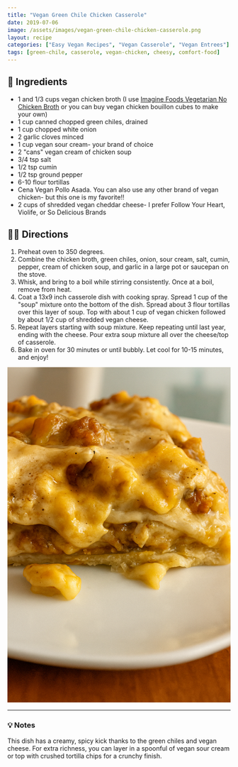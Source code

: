 ```yaml
---
title: "Vegan Green Chile Chicken Casserole"
date: 2019-07-06
image: /assets/images/vegan-green-chile-chicken-casserole.png
layout: recipe
categories: ["Easy Vegan Recipes", "Vegan Casserole", "Vegan Entrees"]
tags: [green-chile, casserole, vegan-chicken, cheesy, comfort-food]
---
```


## 🧾 Ingredients

- 1 and 1/3 cups vegan chicken broth (I use [Imagine Foods Vegetarian No Chicken Broth](https://www.imaginefoods.com/product/vegetarian-no-chicken-broth) or you can buy vegan chicken bouillon cubes to make your own)
- 1 cup canned chopped green chiles, drained
- 1 cup chopped white onion
- 2 garlic cloves minced
- 1 cup vegan sour cream- your brand of choice
- 2 "cans" vegan cream of chicken soup
- 3/4 tsp salt
- 1/2 tsp cumin
- 1/2 tsp ground pepper
- 6-10 flour tortillas
- Cena Vegan Pollo Asada. You can also use any other brand of vegan chicken- but this one is my favorite!!
- 2 cups of shredded vegan cheddar cheese- I prefer Follow Your Heart, Violife, or So Delicious Brands


## 👩‍🍳 Directions

1. Preheat oven to 350 degrees.
2. Combine the chicken broth, green chiles, onion, sour cream, salt, cumin, pepper, cream of chicken soup, and garlic in a large pot or saucepan on the stove. 
3. Whisk, and bring to a boil while stirring consistently. Once at a boil, remove from heat.
4. Coat a 13x9 inch casserole dish with cooking spray. Spread 1 cup of the "soup" mixture onto the bottom of the dish. Spread about 3 flour tortillas over this layer of soup. Top with about 1 cup of vegan chicken followed by about 1/2 cup of shredded vegan cheese.
5. Repeat layers starting with soup mixture. Keep repeating until last year, ending with the cheese. Pour extra soup mixture all over the cheese/top of casserole.
6. Bake in oven for 30 minutes or until bubbly. Let cool for 10-15 minutes, and enjoy!

![Vegan Chicken Casserole](/assets/images/vegan-green-chile-chicken-casserole.png)

---

### 💡 Notes

This dish has a creamy, spicy kick thanks to the green chiles and vegan cheese. For extra richness, you can layer in a spoonful of vegan sour cream or top with crushed tortilla chips for a crunchy finish.

